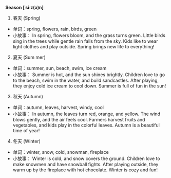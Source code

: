 **Season [ˈsiːz(ə)n]**

1. 春天 (Spring)

* 单词：spring, flowers, rain, birds, green
* 小故事：
In spring, flowers bloom, and the grass turns green. Little birds sing in the trees while gentle rain falls from the sky. Kids like to wear light clothes and play outside. Spring brings new life to everything!

2. 夏天 (Sum mer)

* 单词：summer, sun, beach, swim, ice cream
* 小故事：
Summer is hot, and the sun shines brightly. Children love to go to the beach, swim in the water, and build sandcastles. After playing, they enjoy cold ice cream to cool down. Summer is full of fun in the sun!

3. 秋天 (Autumn)

* 单词：autumn, leaves, harvest, windy, cool
* 小故事：
In autumn, the leaves turn red, orange, and yellow. The wind blows gently, and the air feels cool. Farmers harvest fruits and vegetables, and kids play in the colorful leaves. Autumn is a beautiful time of year!

4. 冬天 (Winter)

* 单词：winter, snow, cold, snowman, fireplace
* 小故事：
Winter is cold, and snow covers the ground. Children love to make snowmen and have snowball fights. After playing outside, they warm up by the fireplace with hot chocolate. Winter is cozy and fun!
